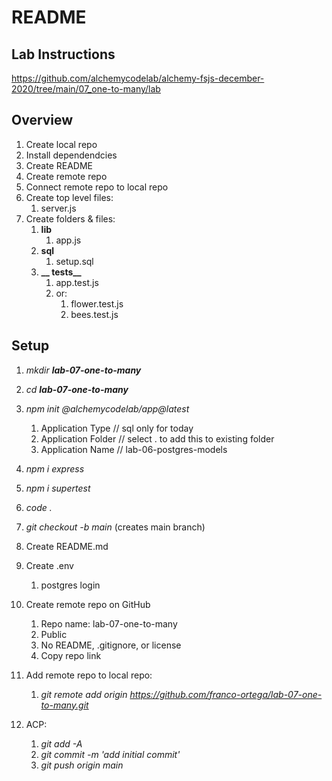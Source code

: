 # README

## Lab Instructions

https://github.com/alchemycodelab/alchemy-fsjs-december-2020/tree/main/07_one-to-many/lab

## Overview

1. Create local repo
1. Install dependendcies
1. Create README
1. Create remote repo
1. Connect remote repo to local repo
1. Create top level files:
    1. server.js
1. Create folders & files:
    1. **lib**
        1. app.js
    1. **sql**
        1. setup.sql
    1. **__ tests__**
        1. app.test.js
        1. or:
            1. flower.test.js
            1. bees.test.js

## Setup

1. *mkdir **lab-07-one-to-many***
1. *cd **lab-07-one-to-many***
1. *npm init @alchemycodelab/app@latest*
    1. Application Type // sql only for today
    1. Application Folder // select . to add this to existing folder
    1. Application Name // lab-06-postgres-models
1. *npm i express*
1. *npm i supertest*
1. *code .*
1. *git checkout -b main* (creates main branch)
1. Create README.md
1. Create .env
    1. postgres login
1. Create remote repo on GitHub
    1. Repo name: lab-07-one-to-many
    1. Public
    1. No README, .gitignore, or license
    1. Copy repo link
1. Add remote repo to local repo:
    1. *git remote add origin https://github.com/franco-ortega/lab-07-one-to-many.git*

1. ACP:
    1. *git add -A*
    1. *git commit -m 'add initial commit'*
    1. *git push origin main*

